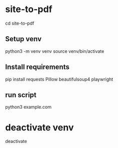 # site-to-pdf

cd site-to-pdf

## Setup venv
python3 -m venv venv
source venv/bin/activate

## Install requirements
pip install requests Pillow beautifulsoup4 playwright

## run script
python3 example.com

# deactivate venv
deactivate
